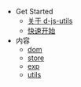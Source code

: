 * Get Started
  * [关于 d-js-utils](/other/_about.md)
  * [快速开始](/other/_start.md)
* 内容
  * [dom](/lib/_dom.md)
  * [store](/lib/_store.md)
  * [exp](/lib/_exp.md)
  * [utils](  /lib/_utils.md)
